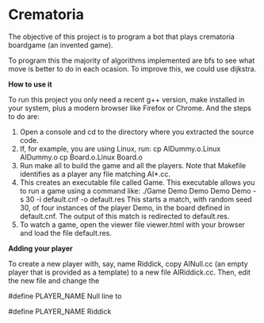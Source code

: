 # Crematoria
The objective of this project is to program a bot that plays crematoria boardgame (an invented game).

To program this the majority of algorithms implemented are bfs to see what move is better to do in each ocasion. To improve this, we could use dijkstra.

**How to use it**

To run this project you only need a recent g++ version, make installed in your system, plus a modern browser like Firefox or Chrome. And the steps to do are:
1) Open a console and cd to the directory where you extracted the source code.
2) If, for example, you are using Linux, run:
cp AIDummy.o.Linux AIDummy.o
cp Board.o.Linux Board.o
3) Run
make all
to build the game and all the players. Note that Makefile identifies as a player any file matching AI*.cc.
4) This creates an executable file called Game. This executable allows you to run a game using a command like:
./Game Demo Demo Demo Demo -s 30 -i default.cnf -o default.res
This starts a match, with random seed 30, of four instances of the player Demo, in the board defined in default.cnf. The output of this match is redirected to default.res.
5) To watch a game, open the viewer file viewer.html with your browser and load the file default.res.

**Adding your player**

To create a new player with, say, name Riddick, copy AINull.cc (an empty player that is provided as a template) to a new file AIRiddick.cc. Then, edit the new file and change the

#define PLAYER_NAME Null
line to

#define PLAYER_NAME Riddick
